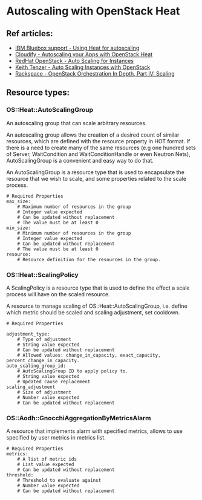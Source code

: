 # Autoscaling with OpenStack Heat

## Ref articles:

* [IBM Bluebox support - Using Heat for autoscaling](https://ibm-blue-box-help.github.io/help-documentation/heat/autoscaling-with-heat/)
* [Cloudify - Autoscaling your Apps with OpenStack Heat](https://cloudify.co/2015/05/20/openstack-summit-vancouver-cloud-network-orchestration-automation-heat-scaling.html)
* [RedHat OpenStack - Auto Scaling for Instances](https://access.redhat.com/documentation/en-us/red_hat_openstack_platform/11/pdf/auto_scaling_for_instances/Red_Hat_OpenStack_Platform-11-Auto_Scaling_for_Instances-en-US.pdf)
* [Keith Tenzer - Auto Scaling Instances with OpenStack](https://keithtenzer.com/2015/09/02/auto-scaling-instances-with-openstack)
* [Rackspace - OpenStack Orchestration In Depth, Part IV: Scaling](https://developer.rackspace.com/blog/openstack-orchestration-in-depth-part-4-scaling/)

## Resource types:

### OS::Heat::AutoScalingGroup

An autoscaling group that can scale arbitrary resources.

An autoscaling group allows the creation of a desired count of similar resources, which are defined with the resource property in HOT format. If there is a need to create many of the same resources (e.g one hundred sets of Server, WaitCondition and WaitConditionHandle or even Neutron Nets), AutoScalingGroup is a convenient and easy way to do that.

An AutoScalingGroup is a resource type that is used to encapsulate the resource that we wish to scale, and some properties related to the scale process.

```
# Required Properties
max_size:
    # Maximum number of resources in the group
    # Integer value expected
    # Can be updated without replacement
    # The value must be at least 0
min_size:
    # Minimum number of resources in the group
    # Integer value expected
    # Can be updated without replacement
    # The value must be at least 0
resource:
    # Resource definition for the resources in the group.
```

### OS::Heat::ScalingPolicy

A ScalingPolicy is a resource type that is used to define the effect a scale process will have on the scaled resource.

A resource to manage scaling of OS::Heat::AutoScalingGroup, i.e. define which metric should be scaled and scaling adjustment, set cooldown.

```
# Required Properties

adjustment_type:
    # Type of adjustment
    # String value expected
    # Can be updated without replacement
    # Allowed values: change_in_capacity, exact_capacity, percent_change_in_capacity.
auto_scaling_group_id:
    # AutoScalingGroup ID to apply policy to.
    # String value expected
    # Updated cause replacement
scaling_adjustment
    # Size of adjustment
    # Number value expected
    # Can be updated without replacement
```
### OS::Aodh::GnocchiAggregationByMetricsAlarm

A resource that implements alarm with specified metrics, allows to use specified by user metrics in metrics list.

```
# Required Properties
metrics:
    # A list of metric ids
    # List value expected
    # Can be updated without replacement
threshold:
    # Threshold to evaluate against
    # Number value expected
    # Can be updated without replacement
```


